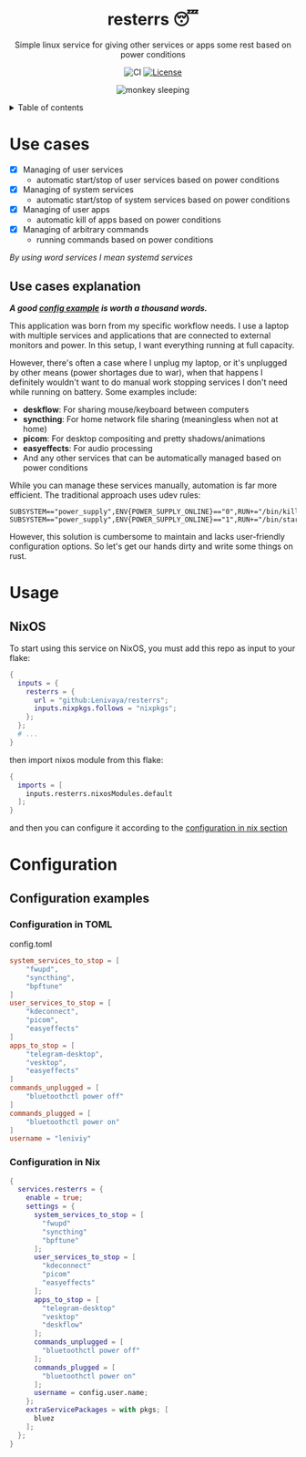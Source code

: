 <h1 align="center">resterrs 😴</h1>
<p align="center">Simple linux service for giving other services or apps some rest based on power conditions</p>

<div align="center">

![CI](https://github.com/Lenivaya/qrrs/workflows/CI/badge.svg)
[![License](https://img.shields.io/github/license/lenivaya/resterrs)](./LICENSE)

![monkey sleeping](https://github.com/user-attachments/assets/1fd2f02b-a229-48f1-9827-2a389b9c1ef5)

</div>

<details>
<summary>Table of contents</summary>

- [Use cases](#use-cases)
- [Use cases explanation](#use-cases-explanation)
- [Usage](#usage)
  - [NixOS](#nixos)
- [Configuration](#configuration)
- [Configuration examples](#configuration-examples)

</details>

# Use cases

- [x] Managing of user services
  - automatic start/stop of user services based on power conditions
- [x] Managing of system services
  - automatic start/stop of system services based on power conditions
- [x] Managing of user apps
  - automatic kill of apps based on power conditions
- [x] Managing of arbitrary commands
  - running commands based on power conditions

_By using word services I mean systemd services_

## Use cases explanation

**_A good [config example](#configuration-examples) is worth a thousand words._**

This application was born from my specific workflow needs. I use a laptop with multiple services and applications that are connected to external monitors and power. In this setup, I want everything running at full capacity.

However, there's often a case where I unplug my laptop, or it's unplugged by other means (power shortages due to war), when that happens I definitely wouldn't want to do manual work stopping services I don't need while running on battery. Some examples include:

- **deskflow**: For sharing mouse/keyboard between computers
- **syncthing**: For home network file sharing (meaningless when not at home)
- **picom**: For desktop compositing and pretty shadows/animations
- **easyeffects**: For audio processing
- And any other services that can be automatically managed based on power conditions

While you can manage these services manually, automation is far more efficient. The traditional approach uses udev rules:

```shell
SUBSYSTEM=="power_supply",ENV{POWER_SUPPLY_ONLINE}=="0",RUN+="/bin/killcompton.sh"
SUBSYSTEM=="power_supply",ENV{POWER_SUPPLY_ONLINE}=="1",RUN+="/bin/startcompton.sh"
```

However, this solution is cumbersome to maintain and lacks user-friendly configuration options. So let's get our hands dirty and write some things on rust.

# Usage

## NixOS

To start using this service on NixOS, you must add this repo as input to your flake:

```nix
{
  inputs = {
    resterrs = {
      url = "github:Lenivaya/resterrs";
      inputs.nixpkgs.follows = "nixpkgs";
    };
  };
  # ...
}

```

then import nixos module from this flake:

```nix
{
  imports = [
    inputs.resterrs.nixosModules.default
  ];
}

```

and then you can configure it according to the [configuration in nix section](#configuration-in-nix)

# Configuration

## Configuration examples

### Configuration in TOML

config.toml

```toml
system_services_to_stop = [
    "fwupd",
    "syncthing",
    "bpftune"
]
user_services_to_stop = [
    "kdeconnect",
    "picom",
    "easyeffects"
]
apps_to_stop = [
    "telegram-desktop",
    "vesktop",
    "easyeffects"
]
commands_unplugged = [
    "bluetoothctl power off"
]
commands_plugged = [
    "bluetoothctl power on"
]
username = "leniviy"
```

### Configuration in Nix

```nix
{
  services.resterrs = {
    enable = true;
    settings = {
      system_services_to_stop = [
        "fwupd"
        "syncthing"
        "bpftune"
      ];
      user_services_to_stop = [
        "kdeconnect"
        "picom"
        "easyeffects"
      ];
      apps_to_stop = [
        "telegram-desktop"
        "vesktop"
        "deskflow"
      ];
      commands_unplugged = [
        "bluetoothctl power off"
      ];
      commands_plugged = [
        "bluetoothctl power on"
      ];
      username = config.user.name;
    };
    extraServicePackages = with pkgs; [
      bluez
    ];
  };
}

```
